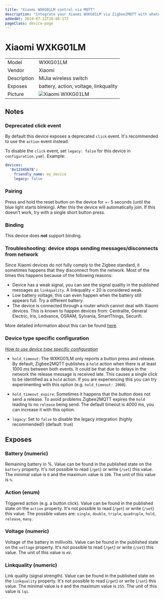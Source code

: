 ```yaml
---
title: "Xiaomi WXKG01LM control via MQTT"
description: "Integrate your Xiaomi WXKG01LM via Zigbee2MQTT with whatever smart home infrastructure you are using without the vendors bridge or gateway."
addedAt: 2019-07-22T20:08:17Z
pageClass: device-page
---
```


<!-- !!!! -->
<!-- ATTENTION: This file is auto-generated through docgen! -->
<!-- You can only edit the "Notes"-Section between the two comment lines "Notes BEGIN" and "Notes END". -->
<!-- Do not use h1 or h2 heading within "## Notes"-Section. -->
<!-- !!!! -->

# Xiaomi WXKG01LM

|     |     |
|-----|-----|
| Model | WXKG01LM  |
| Vendor  | Xiaomi  |
| Description | MiJia wireless switch |
| Exposes | battery, action, voltage, linkquality |
| Picture | ![Xiaomi WXKG01LM](https://psi-4ward.github.io/zigbee2mqtt.io/images/devices/WXKG01LM.jpg) |


<!-- Notes BEGIN: You can edit here. Add "## Notes" headline if not already present. -->
## Notes


### Deprecated click event
By default this device exposes a deprecated `click` event. It's recommended to use the `action` event instead.

To disable the `click` event, set `legacy: false` for this device in `configuration.yaml`. Example:

```yaml
devices:
  '0x12345678':
    friendly_name: my_device
    legacy: false
```


### Pairing
Press and hold the reset button on the device for +- 5 seconds (until the blue light starts blinking).
After this the device will automatically join. If this doesn't work, try with a single short button press.


### Binding
This device does **not** support binding.


### Troubleshooting: device stops sending messages/disconnects from network
Since Xiaomi devices do not fully comply to the Zigbee standard, it sometimes happens that they disconnect from the network.
Most of the times this happens because of the following reasons:
- Device has a weak signal, you can see the signal quality in the published messages as `linkquality`. A linkquality < 20 is considered weak.
- Low battery voltage, this can even happen when the battery still appears full. Try a different battery.
- The device is connected through a router which cannot deal with Xiaomi devices. This is known to happen devices from: Centralite, General Electric, Iris, Ledvance, OSRAM, Sylvania, SmartThings, Securifi.

More detailed information about this can be found [here](https://community.hubitat.com/t/xiaomi-aqara-devices-pairing-keeping-them-connected/623).

### Device type specific configuration
*[How to use device type specific configuration](../guide/configuration/devices-groups.md#specific-device-options)*

* `hold_timeout`: The WXKG01LM only reports a button press and release.
By default, Zigbee2MQTT publishes a `hold` action when there is at
least 1000 ms between both events. It could be that due to
delays in the network the release message is received late. This causes a single
click to be identified as a `hold` action. If you are experiencing this you can try
experimenting with this option (e.g. `hold_timeout: 2000`).
* `hold_timeout_expire`: Sometimes it happens that the button does not send a release. To avoid problems Zigbee2MQTT expires the `hold` leading to no `release` being send. The default timeout is 4000 ms, you can increase it with this option.


* `legacy`: Set to `false` to disable the legacy integration (highly recommended!) (default: true)
<!-- Notes END: Do not edit below this line -->


## Exposes

### Battery (numeric)
Remaining battery in %.
Value can be found in the published state on the `battery` property.
It's not possible to read (`/get`) or write (`/set`) this value.
The minimal value is `0` and the maximum value is `100`.
The unit of this value is `%`.

### Action (enum)
Triggered action (e.g. a button click).
Value can be found in the published state on the `action` property.
It's not possible to read (`/get`) or write (`/set`) this value.
The possible values are: `single`, `double`, `triple`, `quadruple`, `hold`, `release`, `many`.

### Voltage (numeric)
Voltage of the battery in millivolts.
Value can be found in the published state on the `voltage` property.
It's not possible to read (`/get`) or write (`/set`) this value.
The unit of this value is `mV`.

### Linkquality (numeric)
Link quality (signal strength).
Value can be found in the published state on the `linkquality` property.
It's not possible to read (`/get`) or write (`/set`) this value.
The minimal value is `0` and the maximum value is `255`.
The unit of this value is `lqi`.

